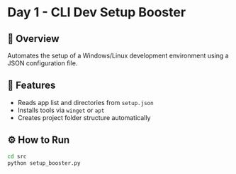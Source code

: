# Day 1 - CLI Dev Setup Booster

## 🚀 Overview
Automates the setup of a Windows/Linux development environment using a JSON configuration file.

## 🧠 Features
- Reads app list and directories from `setup.json`
- Installs tools via `winget` or `apt`
- Creates project folder structure automatically

## ⚙️ How to Run
```bash
cd src
python setup_booster.py
